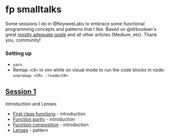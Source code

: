 # fp smalltalks

Some sessions I do in @KeyweeLabs to embrace some functional programming concepts and patterns that I like. Based on
@drboolean's great [mostly adequate guide](https://drboolean.gitbooks.io/mostly-adequate-guide/) and all other articles
(Medium, etc). Thank you, community!

### Setting up
* `yarn`
* Remap `<CR>` in vim while on visual mode to run the code blocks in node: `vnoremap <CR> :!node<CR>`

## [Session 1](talk01/)

Introduction and Lenses

* [First class functions](talk01/01_first-class-functions.md) - introduction
* [Function purity](talk01/02_purity.md) - introduction
* [Function composition](talk01/02_purity.md) - introduction
* [Lenses](talk01/03_lenses.md) - pattern
